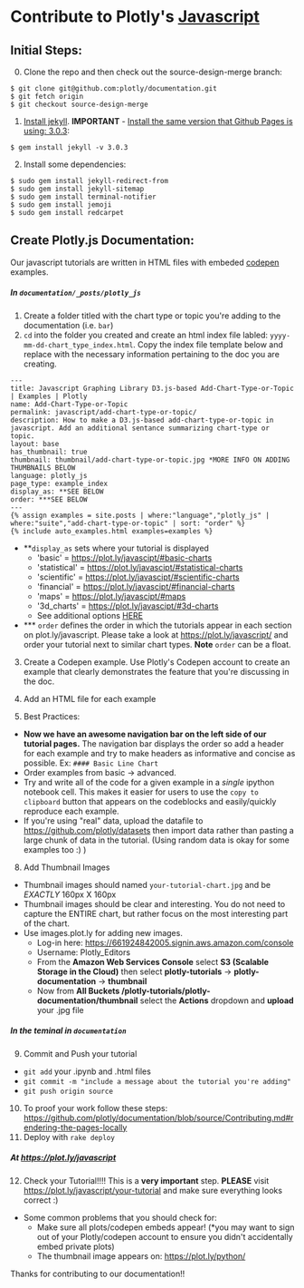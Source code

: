 # Contribute to Plotly's [Javascript](https://plot.ly/javascript/)
## Initial Steps:
0. Clone the repo and then check out the source-design-merge branch:

  ```
  $ git clone git@github.com:plotly/documentation.git
  $ git fetch origin
  $ git checkout source-design-merge
  ```
1. [Install jekyll](http://jekyllrb.com/docs/installation/). <b>IMPORTANT</b> - [Install the same version that Github Pages is using: 3.0.3](https://pages.github.com/versions/):

  ```
  $ gem install jekyll -v 3.0.3
  ```
2. Install some dependencies:

  ```
  $ sudo gem install jekyll-redirect-from
  $ sudo gem install jekyll-sitemap
  $ sudo gem install terminal-notifier
  $ sudo gem install jemoji
  $ sudo gem install redcarpet
  ```

## Create Plotly.js Documentation:
Our javascript tutorials are written in HTML files with embeded [codepen](http://codepen.io/plotly/) examples.
##### In `documentation/_posts/plotly_js`
1. Create a folder titled with the chart type or topic you're adding to the documentation (i.e. `bar`)  
2. `cd` into the folder you created and create an html index file labled: `yyyy-mm-dd-chart_type_index.html`. Copy the index file template below and replace with the necessary information pertaining to the doc you are creating.
```
---
title: Javascript Graphing Library D3.js-based Add-Chart-Type-or-Topic | Examples | Plotly
name: Add-Chart-Type-or-Topic
permalink: javascript/add-chart-type-or-topic/
description: How to make a D3.js-based add-chart-type-or-topic in javascript. Add an additional sentance summarizing chart-type or topic.
layout: base
has_thumbnail: true
thumbnail: thumbnail/add-chart-type-or-topic.jpg *MORE INFO ON ADDING THUMBNAILS BELOW
language: plotly_js
page_type: example_index
display_as: **SEE BELOW 
order: ***SEE BELOW
---
{% assign examples = site.posts | where:"language","plotly_js" | where:"suite","add-chart-type-or-topic" | sort: "order" %}
{% include auto_examples.html examples=examples %}
```
- **`display_as` sets where your tutorial is displayed 
    - 'basic' = https://plot.ly/javascipt/#basic-charts
    - 'statistical' = https://plot.ly/javascipt/#statistical-charts
    - 'scientific' = https://plot.ly/javascipt/#scientific-charts
    - 'financial' = https://plot.ly/javascipt/#financial-charts
    - 'maps' = https://plot.ly/javascipt/#maps
    - '3d_charts' = https://plot.ly/javascipt/#3d-charts
    - See additional options [HERE](https://github.com/plotly/documentation/blob/source-design-merge/_includes/documentation_eg.html#L1)
- *** `order` defines the order in which the tutorials appear in each section on plot.ly/javascript. Please take a look at https://plot.ly/javascript/ and order your tutorial next to similar chart types. <b>Note</b> `order` can be a float.

3. Create a Codepen example. Use Plotly's Codepen account to create an example that clearly demonstrates the feature that you're discussing in the doc.
4. Add an HTML file for each example

6. Best Practices:
  - <b>Now we have an awesome navigation bar on the left side of our tutorial pages.</b> The navigation bar displays the order so add a header for each example and try to make headers as informative and concise as possible. Ex: `#### Basic Line Chart`
  - Order examples from basic -> advanced.
  - Try and write all of the code for a given example in a *single* ipython notebook cell. This makes it easier for users to use the `copy to clipboard` button that appears on the codeblocks and easily/quickly reproduce each example.
  - If you're using "real" data, upload the datafile to https://github.com/plotly/datasets then import data rather than pasting a large chunk of data in the tutorial. (Using random data is okay for some examples too :) )

8. Add Thumbnail Images
  - Thumbnail images should named `your-tutorial-chart.jpg` and be *EXACTLY* 160px X 160px
  - Thumbnail images should be clear and interesting. You do not need to capture the ENTIRE chart, but rather focus on the most interesting part of the chart. 
  - Use images.plot.ly for adding new images. 
    - Log-in here: https://661924842005.signin.aws.amazon.com/console
    - Username: Plotly_Editors
    - From the <b>Amazon Web Services Console</b> select <b>S3 (Scalable Storage in the Cloud)</b> then select <b>plotly-tutorials</b> -> <b>plotly-documentation</b> -> <b>thumbnail</b>
    - Now from <b>All Buckets /plotly-tutorials/plotly-documentation/thumbnail</b> select the <b>Actions</b> dropdown and <b>upload</b> your .jpg file
    
##### In the teminal in `documentation`
9. Commit and Push your tutorial
  - `git add` your .ipynb and .html files
  - `git commit -m "include a message about the tutorial you're adding"`
  - `git push origin source`

10. To proof your work follow these steps: https://github.com/plotly/documentation/blob/source/Contributing.md#rendering-the-pages-locally 
11. Deploy with `rake deploy`

##### At https://plot.ly/javascript
12. Check your Tutorial!!!! This is a <b>very important</b> step.
  <b>PLEASE</b> visit https://plot.ly/javascript/your-tutorial and make sure everything looks correct :)

  - Some common problems that you should check for:
    - Make sure all plots/codepen embeds appear! (*you may want to sign out of your Plotly/codepen account to ensure you didn't accidentally embed private plots)
    - The thumbnail image appears on: https://plot.ly/python/ 

Thanks for contributing to our documentation!!
